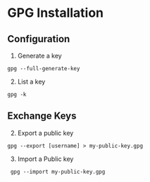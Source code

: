 # GPG Installation

## Configuration

1. Generate a key

```
gpg --full-generate-key
```

2. List a key
```
gpg -k
```

## Exchange Keys
2. Export a public key

```
gpg --export [username] > my-public-key.gpg
```

3. Import a Public key
```
 gpg --import my-public-key.gpg
 ```


